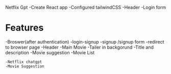 Netflix Gpt
-Create React app
-Configured tailwindCSS
-Header
-Login form

# Features
-Broswer(after authentication)
  -login-signup
  -signup /signup form
  -redirect to browser page
 -Header
 -Main Movie
  -Tailer in backgorund
  -Title and description
  -Movie suggestion
    -Movie List

    -Netflix chatgpt
    -Movie Suggestion